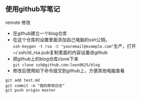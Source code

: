 ## 使用github写笔记  
remote 修改
* 在github建立一个blog仓库  
* 在这个仓库的设置里面添加自己电脑的ssh公钥。  
`ssh-keygen -t rsa -C "youremail@example.com"`生产，打开~/.ssh/id_rsa.pub复制里面的内容设置进github  
* 把github上的blog仓库clone下来  
`git clone ssh@github.com:leon0625/blog`  
* 修改后使用如下命令提交到github上，方便其他电脑查看  
```
git add test.md
git commit -m "我的修改日志"
git push origin master
```
